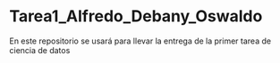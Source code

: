 # Tarea1_Alfredo_Debany_Oswaldo
En este repositorio se usará para llevar la entrega de la primer tarea de ciencia de datos 
